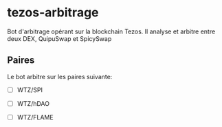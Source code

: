 # tezos-arbitrage

Bot d'arbitrage opérant sur la blockchain Tezos. Il analyse et arbitre entre deux DEX, QuipuSwap et SpicySwap

## Paires

Le bot arbitre sur les paires suivante:
- [ ] WTZ/SPI
- [ ] WTZ/hDAO
- [ ] WTZ/FLAME




